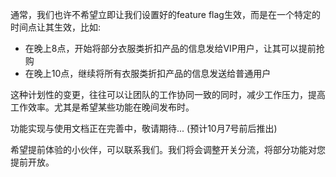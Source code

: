 通常，我们也许不希望立即让我们设置好的feature flag生效，而是在一个特定的时间点让其生效，比如:

- 在晚上8点，开始将部分衣服类折扣产品的信息发给VIP用户，让其可以提前抢购
- 在晚上10点，继续将所有衣服类折扣产品的信息发送给普通用户

这种计划性的变更，往往可以让团队的工作协同一致的同时，减少工作压力，提高工作效率。尤其是希望某些功能在晚间发布时。





功能实现与使用文档正在完善中，敬请期待... (预计10月7号前后推出)

希望提前体验的小伙伴，可以联系我们。我们将会调整开关分流，将部分功能对您提前开放。